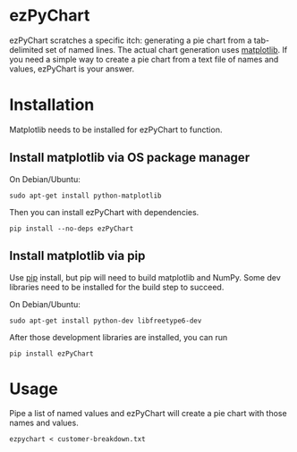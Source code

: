 ezPyChart
=======

ezPyChart scratches a specific itch: generating a pie chart from a tab-delimited set of named lines. The actual chart generation uses [matplotlib](http://matplotlib.org/). If you need a simple way to create a pie chart from a text file of names and values, ezPyChart is your answer.

Installation
============

Matplotlib needs to be installed for ezPyChart to function.

Install matplotlib via OS package manager
-----------------------------------------

On Debian/Ubuntu:
```
sudo apt-get install python-matplotlib
```

Then you can install ezPyChart with dependencies.
```
pip install --no-deps ezPyChart
```

Install matplotlib via pip
--------------------------

Use [pip](https://pip.pypa.io/en/stable/) install, but pip will need to build matplotlib and NumPy. Some dev libraries need to be installed for the build step to succeed.

On Debian/Ubuntu:
```
sudo apt-get install python-dev libfreetype6-dev
```

After those development libraries are installed, you can run
```
pip install ezPyChart
```

Usage
=====

Pipe a list of named values and ezPyChart will create a pie chart with those names and values.

```
ezpychart < customer-breakdown.txt
```
